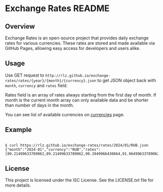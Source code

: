 # Exchange Rates README

## Overview

Exchange Rates is an open-source project that provides daily exchange rates for various currencies. These rates are stored and made available via GitHub Pages, allowing easy access for developers and users alike.

## Usage

Use GET request to `http://rlz.github.io/exchange-rates/rates/{year}/{month}/{currency}.json` to get JSON object back with `month`, `currency` and `rates` field.

Rates field is an array of rates always starting from the first day of month. If month is the current month array can only available data and be shorter than number of days in the month.

You can see list of available currencies on [currencies](https://rlz.github.io/exchange-rates/currencies) page.

## Example

```console

$ curl https://rlz.github.io/exchange-rates/rates/2024/01/RUB.json 
{"month":"2024-01","currency":"RUB","rates":[89.21499633789062,89.21499633789062,90.3949966430664,91.96499633789062,91.31500244140625,91.31500244140625,91.31500244140625,90.8949966430664,90.8949966430664,90.8949966430664,90.88999938964844,89.88999938964844,89.88999938964844,89.88999938964844,89.88999938964844,89.88999938964844,87.94999694824219,88.62000274658203,88.62000274658203,88.62000274658203,88.62000274658203,89.41999816894531,87.98999786376953,87.98999786376953,88.69000244140625,88,88,88,88,89.2699966430664,89.73999786376953]}

```

## License

This project is licensed under the ISC License. See the LICENSE.txt file for more details.

